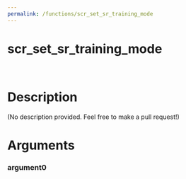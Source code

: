 ```yaml
---
permalink: /functions/scr_set_sr_training_mode
---
```

# scr_set_sr_training_mode  
&nbsp;  
# Description  
(No description provided. Feel free to make a pull request!) 
&nbsp;  
# Arguments
### argument0

&nbsp;    


